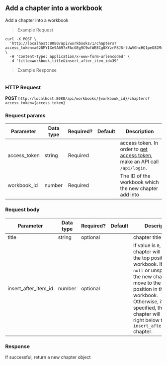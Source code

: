 ## Add a chapter into a workbook
Add a chapter into a workbook

> Example Request

```shell
curl -X POST \
  'http://localhost:8080/api/workbooks/1/chapters?access_token=a628MYIXe9A697xFAcGEg9C9wfWE8Cg0XYzrF8JSrtUwVGhcHQ1peO82MrAPUziH' \
  -H 'Content-Type: application/x-www-form-urlencoded' \
  -d 'title=workbook_title&insert_after_item_id=39'
```

> Example Response

```json
```

### HTTP Request
**POST** `http://localhost:8080/api/workbooks/{workbook_id}/chapters?access_token={access_token}`

### Request params

| Parameter       | Data type | Required? | Default | Description |
| --------------- | --------- | --------- | ------- | ----------- |
|access_token | string | Required | | access token. In order to [get access token](http://dev01.cc.cloud:49173/public/client_api_docs/#get-an-access-token), make an API call `/api/login`.|
|workbook_id | number | Required | | The ID of the workbook which the new chapter add into |


### Request body

| Parameter       | Data type | Required? | Default | Description |                                                     
| --------------- | --------- | --------- | ------- | ----------- |
| title            | string    | optional  |         | chapter title |
| insert_after_item_id | number    | optional  |         | If value is `0`, the new chapter will move to the top position in the workbook. If value is `null` or unspecified, the new chapter will move to the last position in the workbook. Otherwise, if value is specified, the new chapter will move to right below the `insert_after_item_id` chapter.


### Response
If successful, return a new chapter object


